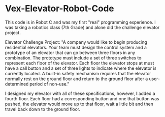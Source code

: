 # Vex-Elevator-Robot-Code
This code is in Robot C and was my first "real" programming experience. I was taking a robotics class (7th Grade) and alone did the challenge elevator project.

Elevator Challenge Project: "A company would like to begin producing residential elevators. Your team must design the control system and a prototype of an elevator that can go between three floors in any combination. 
The prototype must include a set of three switches to represent each floor of the elevator. Each floor the elevator stops at must have a call button and a set of three lights to indicate where the elevator is currently located. 
A built-in safety mechanism requires that the elevator normally rest on the ground floor and return to the ground floor after a user-determined period of non-use."

I designed my elevator with all of these specifications, however, I added a fourth floor. Each floor had a corresponding button and one that button was pushed, the elevator would move up to that floor, wait a little bit and then travel back down to the ground floor.
